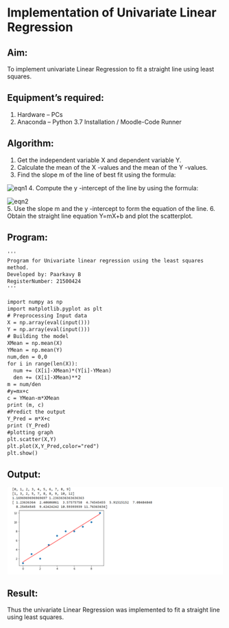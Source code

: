 # Implementation of Univariate Linear Regression
## Aim:
To implement univariate Linear Regression to fit a straight line using least squares.
## Equipment’s required:
1.	Hardware – PCs
2.	Anaconda – Python 3.7 Installation / Moodle-Code Runner
## Algorithm:
1.	Get the independent variable X and dependent variable Y.
2.	Calculate the mean of the X -values and the mean of the Y -values.
3.	Find the slope m of the line of best fit using the formula:


 ![eqn1](./eq1.jpg)
4.	Compute the y -intercept of the line by using the formula:

![eqn2](./eq2.jpg)  
5.	Use the slope m and the y -intercept to form the equation of the line.
6.	Obtain the straight line equation Y=mX+b and plot the scatterplot.


## Program:
```
''' 
Program for Univariate linear regression using the least squares method.
Developed by: Paarkavy B
RegisterNumber: 21500424
'''

import numpy as np
import matplotlib.pyplot as plt
# Preprocessing Input data
X = np.array(eval(input()))
Y = np.array(eval(input()))
# Building the model
XMean = np.mean(X)
YMean = np.mean(Y)
num,den = 0,0
for i in range(len(X)):
  num += (X[i]-XMean)*(Y[i]-YMean)
  den += (X[i]-XMean)**2
m = num/den
#y=mx+c
c = YMean-m*XMean
print (m, c)
#Predict the output
Y_Pred = m*X+c
print (Y_Pred)
#plotting graph
plt.scatter(X,Y)
plt.plot(X,Y_Pred,color="red")
plt.show()

```
## Output:
![output](./graph1.png)


## Result:
Thus the univariate Linear Regression was implemented to fit a straight line using least squares.
